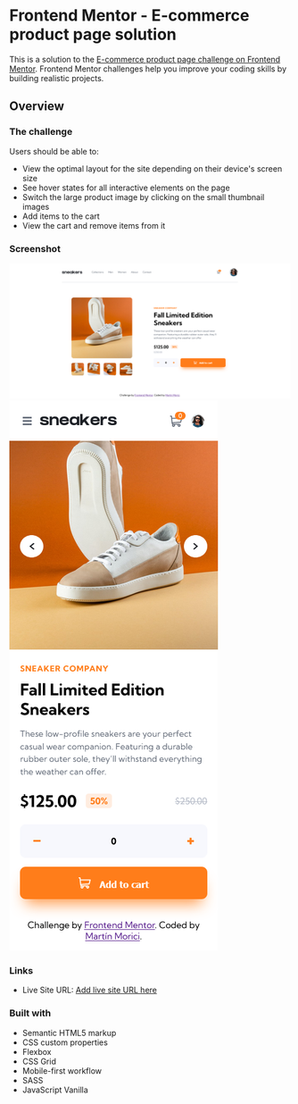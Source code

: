 # Frontend Mentor - E-commerce product page solution

This is a solution to the [E-commerce product page challenge on Frontend Mentor](https://www.frontendmentor.io/challenges/ecommerce-product-page-UPsZ9MJp6). Frontend Mentor challenges help you improve your coding skills by building realistic projects.


## Overview

### The challenge

Users should be able to:

-  View the optimal layout for the site depending on their device's screen size
-  See hover states for all interactive elements on the page
-  Switch the large product image by clicking on the small thumbnail images
-  Add items to the cart
-  View the cart and remove items from it

### Screenshot

![](./resultDesktop.png)
![](./resultMobile.png)


### Links

-  Live Site URL: [Add live site URL here](https://your-live-site-url.com)

### Built with

-  Semantic HTML5 markup
-  CSS custom properties
-  Flexbox
-  CSS Grid
-  Mobile-first workflow
-  SASS
-  JavaScript Vanilla
